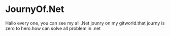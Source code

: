 # JournyOf.Net

Hallo every one, you can see my all .Net jounry on my gitworld.that journy is zero to hero.how can solve all problem in .net 
